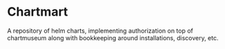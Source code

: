 # Chartmart

A repository of helm charts, implementing authorization on top of chartmuseum
along with bookkeeping around installations, discovery, etc.
